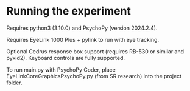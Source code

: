 # Running the experiment

Requires python3 (3.10.0) and PsychoPy (version 2024.2.4).

Requires EyeLink 1000 Plus + pylink to run with eye tracking. 

Optional Cedrus response box support (requires RB-530 or similar and pyxid2). Keyboard controls are fully supported.

To run main.py with PsychoPy Coder, place EyeLinkCoreGraphicsPsychoPy.py (from SR research) into the project folder. 



